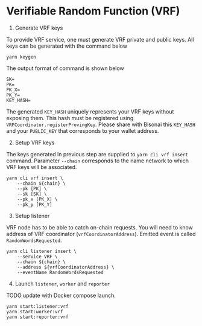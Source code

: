 # Verifiable Random Function (VRF)

1. Generate VRF keys

To provide VRF service, one must generate VRF private and public keys.
All keys can be generated with the command below

```shell
yarn keygen
```

The output format of command is shown below

```shell
SK=
PK=
PK_X=
PK_Y=
KEY_HASH=
```

The generated `KEY_HASH` uniquely represents your VRF keys without exposing them.
This hash must be registered using `VRFCoordinator.registerProvingKey`.
Please share with Bisonai this `KEY_HASH` and your `PUBLIC_KEY` that corresponds to your wallet address.

2. Setup VRF keys

The keys generated in previous step are supplied to `yarn cli vrf insert` command.
Parameter `--chain` corresponds to the name network to which VRF keys will be associated.

```shell
yarn cli vrf insert \
    --chain ${chain} \
    --pk [PK] \
    --sk [SK] \
    --pk_x [PK_X] \
    --pk_y [PK_Y]
```

3. Setup listener

VRF node has to be able to catch on-chain requests.
You will need to know address of VRF coordinator (`vrfCoordinatorAddress`).
Emitted event is called `RandomWordsRequested`.

```
yarn cli listener insert \
    --service VRF \
    --chain ${chain} \
    --address ${vrfCoordinatorAddress} \
    --eventName RandomWordsRequested
```

4. Launch `listener`, `worker` and `reporter`

TODO update with Docker compose launch.

```shell
yarn start:listener:vrf
yarn start:worker:vrf
yarn start:reporter:vrf
```
